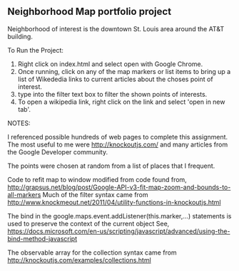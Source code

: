 ## Neighborhood Map portfolio project

   Neighborhood of interest is the downtown St. Louis area around the AT&T building.

To Run the Project:
  1.  Right click on index.html and select open with Google Chrome.
  2.  Once running, click on any of the map markers or list items to bring up a list of Wikededia links to current articles about the choses point of interest.
  3.  type into the filter text box to filter the shown points of interests.
  4.  To open a wikipedia link, right click on the link and select 'open in new tab'.


NOTES:

I referenced possible hundreds of web pages to complete this assignment.
The most useful to me were http://knockoutjs.com/ and many articles from the Google Developer community.

The points were chosen at random from a list of places that I frequent.

Code to refit map to window modified from code found from, http://grapsus.net/blog/post/Google-API-v3-fit-map-zoom-and-bounds-to-all-markers
Much of the filter syntax came from http://www.knockmeout.net/2011/04/utility-functions-in-knockoutjs.html

The bind in the google.maps.event.addListener(this.marker,...) statements is used to preserve the context of the current object
See, https://docs.microsoft.com/en-us/scripting/javascript/advanced/using-the-bind-method-javascript

The observable array for the collection syntax came from http://knockoutjs.com/examples/collections.html
